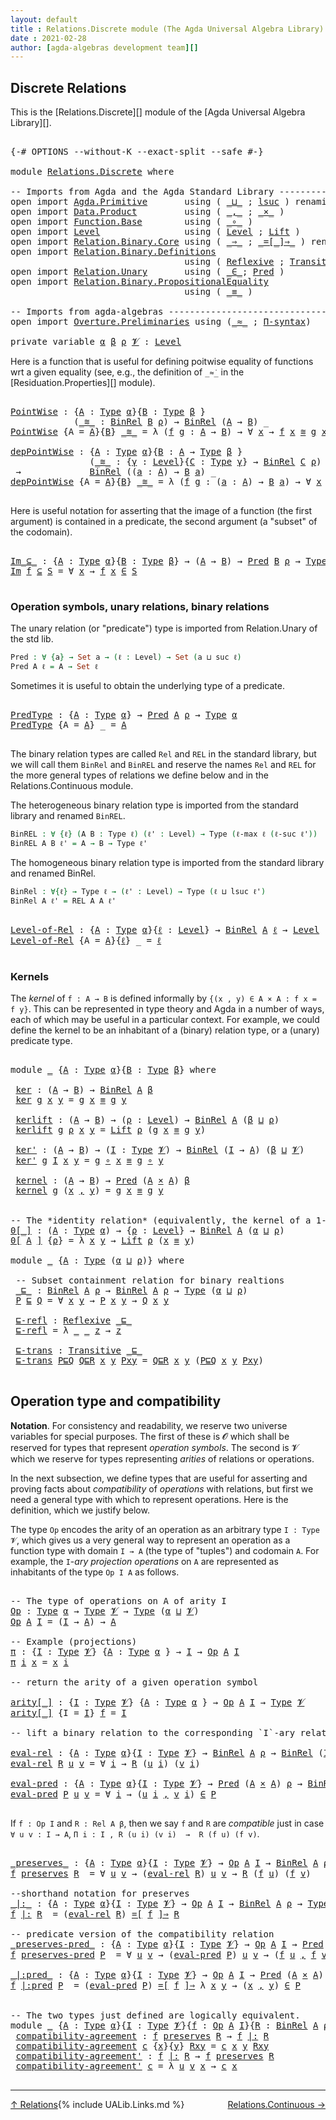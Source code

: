 ```yaml
---
layout: default
title : Relations.Discrete module (The Agda Universal Algebra Library)
date : 2021-02-28
author: [agda-algebras development team][]
---
```


## <a id="discrete-relations">Discrete Relations</a>

This is the [Relations.Discrete][] module of the [Agda Universal Algebra Library][].

<pre class="Agda">

<a id="312" class="Symbol">{-#</a> <a id="316" class="Keyword">OPTIONS</a> <a id="324" class="Pragma">--without-K</a> <a id="336" class="Pragma">--exact-split</a> <a id="350" class="Pragma">--safe</a> <a id="357" class="Symbol">#-}</a>

<a id="362" class="Keyword">module</a> <a id="369" href="Relations.Discrete.html" class="Module">Relations.Discrete</a> <a id="388" class="Keyword">where</a>

<a id="395" class="Comment">-- Imports from Agda and the Agda Standard Library ----------------------------------------------</a>
<a id="493" class="Keyword">open</a> <a id="498" class="Keyword">import</a> <a id="505" href="Agda.Primitive.html" class="Module">Agda.Primitive</a>       <a id="526" class="Keyword">using</a> <a id="532" class="Symbol">(</a> <a id="534" href="Agda.Primitive.html#810" class="Primitive Operator">_⊔_</a> <a id="538" class="Symbol">;</a> <a id="540" href="Agda.Primitive.html#780" class="Primitive">lsuc</a> <a id="545" class="Symbol">)</a> <a id="547" class="Keyword">renaming</a> <a id="556" class="Symbol">(</a> <a id="558" href="Agda.Primitive.html#326" class="Primitive">Set</a> <a id="562" class="Symbol">to</a> <a id="565" class="Primitive">Type</a> <a id="570" class="Symbol">)</a>
<a id="572" class="Keyword">open</a> <a id="577" class="Keyword">import</a> <a id="584" href="Data.Product.html" class="Module">Data.Product</a>         <a id="605" class="Keyword">using</a> <a id="611" class="Symbol">(</a> <a id="613" href="Agda.Builtin.Sigma.html#236" class="InductiveConstructor Operator">_,_</a> <a id="617" class="Symbol">;</a> <a id="619" href="Data.Product.html#1167" class="Function Operator">_×_</a> <a id="623" class="Symbol">)</a>
<a id="625" class="Keyword">open</a> <a id="630" class="Keyword">import</a> <a id="637" href="Function.Base.html" class="Module">Function.Base</a>        <a id="658" class="Keyword">using</a> <a id="664" class="Symbol">(</a> <a id="666" href="Function.Base.html#1031" class="Function Operator">_∘_</a> <a id="670" class="Symbol">)</a>
<a id="672" class="Keyword">open</a> <a id="677" class="Keyword">import</a> <a id="684" href="Level.html" class="Module">Level</a>                <a id="705" class="Keyword">using</a> <a id="711" class="Symbol">(</a> <a id="713" href="Agda.Primitive.html#597" class="Postulate">Level</a> <a id="719" class="Symbol">;</a> <a id="721" href="Level.html#400" class="Record">Lift</a> <a id="726" class="Symbol">)</a>
<a id="728" class="Keyword">open</a> <a id="733" class="Keyword">import</a> <a id="740" href="Relation.Binary.Core.html" class="Module">Relation.Binary.Core</a> <a id="761" class="Keyword">using</a> <a id="767" class="Symbol">(</a> <a id="769" href="Relation.Binary.Core.html#1254" class="Function Operator">_⇒_</a> <a id="773" class="Symbol">;</a> <a id="775" href="Relation.Binary.Core.html#1460" class="Function Operator">_=[_]⇒_</a> <a id="783" class="Symbol">)</a> <a id="785" class="Keyword">renaming</a> <a id="794" class="Symbol">(</a> <a id="796" href="Relation.Binary.Core.html#766" class="Function">REL</a> <a id="800" class="Symbol">to</a> <a id="803" class="Function">BinREL</a> <a id="810" class="Symbol">;</a> <a id="812" href="Relation.Binary.Core.html#882" class="Function">Rel</a> <a id="816" class="Symbol">to</a> <a id="819" class="Function">BinRel</a> <a id="826" class="Symbol">)</a>
<a id="828" class="Keyword">open</a> <a id="833" class="Keyword">import</a> <a id="840" href="Relation.Binary.Definitions.html" class="Module">Relation.Binary.Definitions</a>
                                 <a id="901" class="Keyword">using</a> <a id="907" class="Symbol">(</a> <a id="909" href="Relation.Binary.Definitions.html#1339" class="Function">Reflexive</a> <a id="919" class="Symbol">;</a> <a id="921" href="Relation.Binary.Definitions.html#1978" class="Function">Transitive</a> <a id="932" class="Symbol">)</a>
<a id="934" class="Keyword">open</a> <a id="939" class="Keyword">import</a> <a id="946" href="Relation.Unary.html" class="Module">Relation.Unary</a>       <a id="967" class="Keyword">using</a> <a id="973" class="Symbol">(</a> <a id="975" href="Relation.Unary.html#1523" class="Function Operator">_∈_</a><a id="978" class="Symbol">;</a> <a id="980" href="Relation.Unary.html#1101" class="Function">Pred</a> <a id="985" class="Symbol">)</a>
<a id="987" class="Keyword">open</a> <a id="992" class="Keyword">import</a> <a id="999" href="Relation.Binary.PropositionalEquality.html" class="Module">Relation.Binary.PropositionalEquality</a>
                                 <a id="1070" class="Keyword">using</a> <a id="1076" class="Symbol">(</a> <a id="1078" href="Agda.Builtin.Equality.html#151" class="Datatype Operator">_≡_</a> <a id="1082" class="Symbol">)</a>

<a id="1085" class="Comment">-- Imports from agda-algebras -------------------------------------------------------------------</a>
<a id="1183" class="Keyword">open</a> <a id="1188" class="Keyword">import</a> <a id="1195" href="Overture.Preliminaries.html" class="Module">Overture.Preliminaries</a> <a id="1218" class="Keyword">using</a> <a id="1224" class="Symbol">(</a><a id="1225" href="Overture.Preliminaries.html#9602" class="Function Operator">_≈_</a> <a id="1229" class="Symbol">;</a> <a id="1231" href="Overture.Preliminaries.html#6132" class="Function">Π-syntax</a><a id="1239" class="Symbol">)</a>

<a id="1242" class="Keyword">private</a> <a id="1250" class="Keyword">variable</a> <a id="1259" href="Relations.Discrete.html#1259" class="Generalizable">α</a> <a id="1261" href="Relations.Discrete.html#1261" class="Generalizable">β</a> <a id="1263" href="Relations.Discrete.html#1263" class="Generalizable">ρ</a> <a id="1265" href="Relations.Discrete.html#1265" class="Generalizable">𝓥</a> <a id="1267" class="Symbol">:</a> <a id="1269" href="Agda.Primitive.html#597" class="Postulate">Level</a>
</pre>

Here is a function that is useful for defining poitwise equality of functions wrt a given equality
(see, e.g., the definition of `_≈̇_` in the [Residuation.Properties][] module).

<pre class="Agda">

<a id="PointWise"></a><a id="1481" href="Relations.Discrete.html#1481" class="Function">PointWise</a> <a id="1491" class="Symbol">:</a> <a id="1493" class="Symbol">{</a><a id="1494" href="Relations.Discrete.html#1494" class="Bound">A</a> <a id="1496" class="Symbol">:</a> <a id="1498" href="Relations.Discrete.html#565" class="Primitive">Type</a> <a id="1503" href="Relations.Discrete.html#1259" class="Generalizable">α</a><a id="1504" class="Symbol">}{</a><a id="1506" href="Relations.Discrete.html#1506" class="Bound">B</a> <a id="1508" class="Symbol">:</a> <a id="1510" href="Relations.Discrete.html#565" class="Primitive">Type</a> <a id="1515" href="Relations.Discrete.html#1261" class="Generalizable">β</a> <a id="1517" class="Symbol">}</a>
            <a id="1531" class="Symbol">(</a><a id="1532" href="Relations.Discrete.html#1532" class="Bound Operator">_≋_</a> <a id="1536" class="Symbol">:</a> <a id="1538" href="Relations.Discrete.html#819" class="Function">BinRel</a> <a id="1545" href="Relations.Discrete.html#1506" class="Bound">B</a> <a id="1547" href="Relations.Discrete.html#1263" class="Generalizable">ρ</a><a id="1548" class="Symbol">)</a> <a id="1550" class="Symbol">→</a> <a id="1552" href="Relations.Discrete.html#819" class="Function">BinRel</a> <a id="1559" class="Symbol">(</a><a id="1560" href="Relations.Discrete.html#1494" class="Bound">A</a> <a id="1562" class="Symbol">→</a> <a id="1564" href="Relations.Discrete.html#1506" class="Bound">B</a><a id="1565" class="Symbol">)</a> <a id="1567" class="Symbol">_</a>
<a id="1569" href="Relations.Discrete.html#1481" class="Function">PointWise</a> <a id="1579" class="Symbol">{</a><a id="1580" class="Argument">A</a> <a id="1582" class="Symbol">=</a> <a id="1584" href="Relations.Discrete.html#1584" class="Bound">A</a><a id="1585" class="Symbol">}{</a><a id="1587" href="Relations.Discrete.html#1587" class="Bound">B</a><a id="1588" class="Symbol">}</a> <a id="1590" href="Relations.Discrete.html#1590" class="Bound Operator">_≋_</a> <a id="1594" class="Symbol">=</a> <a id="1596" class="Symbol">λ</a> <a id="1598" class="Symbol">(</a><a id="1599" href="Relations.Discrete.html#1599" class="Bound">f</a> <a id="1601" href="Relations.Discrete.html#1601" class="Bound">g</a> <a id="1603" class="Symbol">:</a> <a id="1605" href="Relations.Discrete.html#1584" class="Bound">A</a> <a id="1607" class="Symbol">→</a> <a id="1609" href="Relations.Discrete.html#1587" class="Bound">B</a><a id="1610" class="Symbol">)</a> <a id="1612" class="Symbol">→</a> <a id="1614" class="Symbol">∀</a> <a id="1616" href="Relations.Discrete.html#1616" class="Bound">x</a> <a id="1618" class="Symbol">→</a> <a id="1620" href="Relations.Discrete.html#1599" class="Bound">f</a> <a id="1622" href="Relations.Discrete.html#1616" class="Bound">x</a> <a id="1624" href="Relations.Discrete.html#1590" class="Bound Operator">≋</a> <a id="1626" href="Relations.Discrete.html#1601" class="Bound">g</a> <a id="1628" href="Relations.Discrete.html#1616" class="Bound">x</a>

<a id="depPointWise"></a><a id="1631" href="Relations.Discrete.html#1631" class="Function">depPointWise</a> <a id="1644" class="Symbol">:</a> <a id="1646" class="Symbol">{</a><a id="1647" href="Relations.Discrete.html#1647" class="Bound">A</a> <a id="1649" class="Symbol">:</a> <a id="1651" href="Relations.Discrete.html#565" class="Primitive">Type</a> <a id="1656" href="Relations.Discrete.html#1259" class="Generalizable">α</a><a id="1657" class="Symbol">}{</a><a id="1659" href="Relations.Discrete.html#1659" class="Bound">B</a> <a id="1661" class="Symbol">:</a> <a id="1663" href="Relations.Discrete.html#1647" class="Bound">A</a> <a id="1665" class="Symbol">→</a> <a id="1667" href="Relations.Discrete.html#565" class="Primitive">Type</a> <a id="1672" href="Relations.Discrete.html#1261" class="Generalizable">β</a> <a id="1674" class="Symbol">}</a>
               <a id="1691" class="Symbol">(</a><a id="1692" href="Relations.Discrete.html#1692" class="Bound Operator">_≋_</a> <a id="1696" class="Symbol">:</a> <a id="1698" class="Symbol">{</a><a id="1699" href="Relations.Discrete.html#1699" class="Bound">γ</a> <a id="1701" class="Symbol">:</a> <a id="1703" href="Agda.Primitive.html#597" class="Postulate">Level</a><a id="1708" class="Symbol">}{</a><a id="1710" href="Relations.Discrete.html#1710" class="Bound">C</a> <a id="1712" class="Symbol">:</a> <a id="1714" href="Relations.Discrete.html#565" class="Primitive">Type</a> <a id="1719" href="Relations.Discrete.html#1699" class="Bound">γ</a><a id="1720" class="Symbol">}</a> <a id="1722" class="Symbol">→</a> <a id="1724" href="Relations.Discrete.html#819" class="Function">BinRel</a> <a id="1731" href="Relations.Discrete.html#1710" class="Bound">C</a> <a id="1733" href="Relations.Discrete.html#1263" class="Generalizable">ρ</a><a id="1734" class="Symbol">)</a>
 <a id="1737" class="Symbol">→</a>             <a id="1751" href="Relations.Discrete.html#819" class="Function">BinRel</a> <a id="1758" class="Symbol">((</a><a id="1760" href="Relations.Discrete.html#1760" class="Bound">a</a> <a id="1762" class="Symbol">:</a> <a id="1764" href="Relations.Discrete.html#1647" class="Bound">A</a><a id="1765" class="Symbol">)</a> <a id="1767" class="Symbol">→</a> <a id="1769" href="Relations.Discrete.html#1659" class="Bound">B</a> <a id="1771" href="Relations.Discrete.html#1760" class="Bound">a</a><a id="1772" class="Symbol">)</a> <a id="1774" class="Symbol">_</a>
<a id="1776" href="Relations.Discrete.html#1631" class="Function">depPointWise</a> <a id="1789" class="Symbol">{</a><a id="1790" class="Argument">A</a> <a id="1792" class="Symbol">=</a> <a id="1794" href="Relations.Discrete.html#1794" class="Bound">A</a><a id="1795" class="Symbol">}{</a><a id="1797" href="Relations.Discrete.html#1797" class="Bound">B</a><a id="1798" class="Symbol">}</a> <a id="1800" href="Relations.Discrete.html#1800" class="Bound Operator">_≋_</a> <a id="1804" class="Symbol">=</a> <a id="1806" class="Symbol">λ</a> <a id="1808" class="Symbol">(</a><a id="1809" href="Relations.Discrete.html#1809" class="Bound">f</a> <a id="1811" href="Relations.Discrete.html#1811" class="Bound">g</a> <a id="1813" class="Symbol">:</a> <a id="1815" class="Symbol">(</a><a id="1816" href="Relations.Discrete.html#1816" class="Bound">a</a> <a id="1818" class="Symbol">:</a> <a id="1820" href="Relations.Discrete.html#1794" class="Bound">A</a><a id="1821" class="Symbol">)</a> <a id="1823" class="Symbol">→</a> <a id="1825" href="Relations.Discrete.html#1797" class="Bound">B</a> <a id="1827" href="Relations.Discrete.html#1816" class="Bound">a</a><a id="1828" class="Symbol">)</a> <a id="1830" class="Symbol">→</a> <a id="1832" class="Symbol">∀</a> <a id="1834" href="Relations.Discrete.html#1834" class="Bound">x</a> <a id="1836" class="Symbol">→</a> <a id="1838" href="Relations.Discrete.html#1809" class="Bound">f</a> <a id="1840" href="Relations.Discrete.html#1834" class="Bound">x</a> <a id="1842" href="Relations.Discrete.html#1800" class="Bound Operator">≋</a> <a id="1844" href="Relations.Discrete.html#1811" class="Bound">g</a> <a id="1846" href="Relations.Discrete.html#1834" class="Bound">x</a>

</pre>

Here is useful notation for asserting that the image of a function (the first argument)
is contained in a predicate, the second argument (a "subset" of the codomain).

<pre class="Agda">

<a id="Im_⊆_"></a><a id="2043" href="Relations.Discrete.html#2043" class="Function Operator">Im_⊆_</a> <a id="2049" class="Symbol">:</a> <a id="2051" class="Symbol">{</a><a id="2052" href="Relations.Discrete.html#2052" class="Bound">A</a> <a id="2054" class="Symbol">:</a> <a id="2056" href="Relations.Discrete.html#565" class="Primitive">Type</a> <a id="2061" href="Relations.Discrete.html#1259" class="Generalizable">α</a><a id="2062" class="Symbol">}{</a><a id="2064" href="Relations.Discrete.html#2064" class="Bound">B</a> <a id="2066" class="Symbol">:</a> <a id="2068" href="Relations.Discrete.html#565" class="Primitive">Type</a> <a id="2073" href="Relations.Discrete.html#1261" class="Generalizable">β</a><a id="2074" class="Symbol">}</a> <a id="2076" class="Symbol">→</a> <a id="2078" class="Symbol">(</a><a id="2079" href="Relations.Discrete.html#2052" class="Bound">A</a> <a id="2081" class="Symbol">→</a> <a id="2083" href="Relations.Discrete.html#2064" class="Bound">B</a><a id="2084" class="Symbol">)</a> <a id="2086" class="Symbol">→</a> <a id="2088" href="Relation.Unary.html#1101" class="Function">Pred</a> <a id="2093" href="Relations.Discrete.html#2064" class="Bound">B</a> <a id="2095" href="Relations.Discrete.html#1263" class="Generalizable">ρ</a> <a id="2097" class="Symbol">→</a> <a id="2099" href="Relations.Discrete.html#565" class="Primitive">Type</a> <a id="2104" class="Symbol">(</a><a id="2105" href="Relations.Discrete.html#1259" class="Generalizable">α</a> <a id="2107" href="Agda.Primitive.html#810" class="Primitive Operator">⊔</a> <a id="2109" href="Relations.Discrete.html#1263" class="Generalizable">ρ</a><a id="2110" class="Symbol">)</a>
<a id="2112" href="Relations.Discrete.html#2043" class="Function Operator">Im</a> <a id="2115" href="Relations.Discrete.html#2115" class="Bound">f</a> <a id="2117" href="Relations.Discrete.html#2043" class="Function Operator">⊆</a> <a id="2119" href="Relations.Discrete.html#2119" class="Bound">S</a> <a id="2121" class="Symbol">=</a> <a id="2123" class="Symbol">∀</a> <a id="2125" href="Relations.Discrete.html#2125" class="Bound">x</a> <a id="2127" class="Symbol">→</a> <a id="2129" href="Relations.Discrete.html#2115" class="Bound">f</a> <a id="2131" href="Relations.Discrete.html#2125" class="Bound">x</a> <a id="2133" href="Relation.Unary.html#1523" class="Function Operator">∈</a> <a id="2135" href="Relations.Discrete.html#2119" class="Bound">S</a>

</pre>


### <a id="operation-symbols-unary-relations-binary-relations">Operation symbols, unary relations, binary relations</a>

The unary relation (or "predicate") type is imported from Relation.Unary of the std lib.

```agda
Pred : ∀ {a} → Set a → (ℓ : Level) → Set (a ⊔ suc ℓ)
Pred A ℓ = A → Set ℓ
```
Sometimes it is useful to obtain the underlying type of a predicate.

<pre class="Agda">

<a id="PredType"></a><a id="2532" href="Relations.Discrete.html#2532" class="Function">PredType</a> <a id="2541" class="Symbol">:</a> <a id="2543" class="Symbol">{</a><a id="2544" href="Relations.Discrete.html#2544" class="Bound">A</a> <a id="2546" class="Symbol">:</a> <a id="2548" href="Relations.Discrete.html#565" class="Primitive">Type</a> <a id="2553" href="Relations.Discrete.html#1259" class="Generalizable">α</a><a id="2554" class="Symbol">}</a> <a id="2556" class="Symbol">→</a> <a id="2558" href="Relation.Unary.html#1101" class="Function">Pred</a> <a id="2563" href="Relations.Discrete.html#2544" class="Bound">A</a> <a id="2565" href="Relations.Discrete.html#1263" class="Generalizable">ρ</a> <a id="2567" class="Symbol">→</a> <a id="2569" href="Relations.Discrete.html#565" class="Primitive">Type</a> <a id="2574" href="Relations.Discrete.html#1259" class="Generalizable">α</a>
<a id="2576" href="Relations.Discrete.html#2532" class="Function">PredType</a> <a id="2585" class="Symbol">{</a><a id="2586" class="Argument">A</a> <a id="2588" class="Symbol">=</a> <a id="2590" href="Relations.Discrete.html#2590" class="Bound">A</a><a id="2591" class="Symbol">}</a> <a id="2593" class="Symbol">_</a> <a id="2595" class="Symbol">=</a> <a id="2597" href="Relations.Discrete.html#2590" class="Bound">A</a>

</pre>

The binary relation types are called `Rel` and `REL` in the standard library, but we
will call them `BinRel` and `BinREL` and reserve the names `Rel` and `REL` for the more
general types of relations we define below and in the Relations.Continuous module.

The heterogeneous binary relation type is imported from the standard library and renamed `BinREL`.

```agda
BinREL : ∀ {ℓ} (A B : Type ℓ) (ℓ' : Level) → Type (ℓ-max ℓ (ℓ-suc ℓ'))
BinREL A B ℓ' = A → B → Type ℓ'
```

The homogeneous binary relation type is imported from the standard
library and renamed BinRel.

```agda
BinRel : ∀{ℓ} → Type ℓ → (ℓ' : Level) → Type (ℓ ⊔ lsuc ℓ')
BinRel A ℓ' = REL A A ℓ'
```

<pre class="Agda">

<a id="Level-of-Rel"></a><a id="3292" href="Relations.Discrete.html#3292" class="Function">Level-of-Rel</a> <a id="3305" class="Symbol">:</a> <a id="3307" class="Symbol">{</a><a id="3308" href="Relations.Discrete.html#3308" class="Bound">A</a> <a id="3310" class="Symbol">:</a> <a id="3312" href="Relations.Discrete.html#565" class="Primitive">Type</a> <a id="3317" href="Relations.Discrete.html#1259" class="Generalizable">α</a><a id="3318" class="Symbol">}{</a><a id="3320" href="Relations.Discrete.html#3320" class="Bound">ℓ</a> <a id="3322" class="Symbol">:</a> <a id="3324" href="Agda.Primitive.html#597" class="Postulate">Level</a><a id="3329" class="Symbol">}</a> <a id="3331" class="Symbol">→</a> <a id="3333" href="Relations.Discrete.html#819" class="Function">BinRel</a> <a id="3340" href="Relations.Discrete.html#3308" class="Bound">A</a> <a id="3342" href="Relations.Discrete.html#3320" class="Bound">ℓ</a> <a id="3344" class="Symbol">→</a> <a id="3346" href="Agda.Primitive.html#597" class="Postulate">Level</a>
<a id="3352" href="Relations.Discrete.html#3292" class="Function">Level-of-Rel</a> <a id="3365" class="Symbol">{</a><a id="3366" class="Argument">A</a> <a id="3368" class="Symbol">=</a> <a id="3370" href="Relations.Discrete.html#3370" class="Bound">A</a><a id="3371" class="Symbol">}{</a><a id="3373" href="Relations.Discrete.html#3373" class="Bound">ℓ</a><a id="3374" class="Symbol">}</a> <a id="3376" class="Symbol">_</a> <a id="3378" class="Symbol">=</a> <a id="3380" href="Relations.Discrete.html#3373" class="Bound">ℓ</a>

</pre>


### <a id="kernels">Kernels</a>

The *kernel* of `f : A → B` is defined informally by `{(x , y) ∈ A × A : f x = f y}`.
This can be represented in type theory and Agda in a number of ways, each of which
may be useful in a particular context. For example, we could define the kernel
to be an inhabitant of a (binary) relation type, or a (unary) predicate type.

<pre class="Agda">

<a id="3770" class="Keyword">module</a> <a id="3777" href="Relations.Discrete.html#3777" class="Module">_</a> <a id="3779" class="Symbol">{</a><a id="3780" href="Relations.Discrete.html#3780" class="Bound">A</a> <a id="3782" class="Symbol">:</a> <a id="3784" href="Relations.Discrete.html#565" class="Primitive">Type</a> <a id="3789" href="Relations.Discrete.html#1259" class="Generalizable">α</a><a id="3790" class="Symbol">}{</a><a id="3792" href="Relations.Discrete.html#3792" class="Bound">B</a> <a id="3794" class="Symbol">:</a> <a id="3796" href="Relations.Discrete.html#565" class="Primitive">Type</a> <a id="3801" href="Relations.Discrete.html#1261" class="Generalizable">β</a><a id="3802" class="Symbol">}</a> <a id="3804" class="Keyword">where</a>

 <a id="3812" href="Relations.Discrete.html#3812" class="Function">ker</a> <a id="3816" class="Symbol">:</a> <a id="3818" class="Symbol">(</a><a id="3819" href="Relations.Discrete.html#3780" class="Bound">A</a> <a id="3821" class="Symbol">→</a> <a id="3823" href="Relations.Discrete.html#3792" class="Bound">B</a><a id="3824" class="Symbol">)</a> <a id="3826" class="Symbol">→</a> <a id="3828" href="Relations.Discrete.html#819" class="Function">BinRel</a> <a id="3835" href="Relations.Discrete.html#3780" class="Bound">A</a> <a id="3837" href="Relations.Discrete.html#3801" class="Bound">β</a>
 <a id="3840" href="Relations.Discrete.html#3812" class="Function">ker</a> <a id="3844" href="Relations.Discrete.html#3844" class="Bound">g</a> <a id="3846" href="Relations.Discrete.html#3846" class="Bound">x</a> <a id="3848" href="Relations.Discrete.html#3848" class="Bound">y</a> <a id="3850" class="Symbol">=</a> <a id="3852" href="Relations.Discrete.html#3844" class="Bound">g</a> <a id="3854" href="Relations.Discrete.html#3846" class="Bound">x</a> <a id="3856" href="Agda.Builtin.Equality.html#151" class="Datatype Operator">≡</a> <a id="3858" href="Relations.Discrete.html#3844" class="Bound">g</a> <a id="3860" href="Relations.Discrete.html#3848" class="Bound">y</a>

 <a id="3864" href="Relations.Discrete.html#3864" class="Function">kerlift</a> <a id="3872" class="Symbol">:</a> <a id="3874" class="Symbol">(</a><a id="3875" href="Relations.Discrete.html#3780" class="Bound">A</a> <a id="3877" class="Symbol">→</a> <a id="3879" href="Relations.Discrete.html#3792" class="Bound">B</a><a id="3880" class="Symbol">)</a> <a id="3882" class="Symbol">→</a> <a id="3884" class="Symbol">(</a><a id="3885" href="Relations.Discrete.html#3885" class="Bound">ρ</a> <a id="3887" class="Symbol">:</a> <a id="3889" href="Agda.Primitive.html#597" class="Postulate">Level</a><a id="3894" class="Symbol">)</a> <a id="3896" class="Symbol">→</a> <a id="3898" href="Relations.Discrete.html#819" class="Function">BinRel</a> <a id="3905" href="Relations.Discrete.html#3780" class="Bound">A</a> <a id="3907" class="Symbol">(</a><a id="3908" href="Relations.Discrete.html#3801" class="Bound">β</a> <a id="3910" href="Agda.Primitive.html#810" class="Primitive Operator">⊔</a> <a id="3912" href="Relations.Discrete.html#3885" class="Bound">ρ</a><a id="3913" class="Symbol">)</a>
 <a id="3916" href="Relations.Discrete.html#3864" class="Function">kerlift</a> <a id="3924" href="Relations.Discrete.html#3924" class="Bound">g</a> <a id="3926" href="Relations.Discrete.html#3926" class="Bound">ρ</a> <a id="3928" href="Relations.Discrete.html#3928" class="Bound">x</a> <a id="3930" href="Relations.Discrete.html#3930" class="Bound">y</a> <a id="3932" class="Symbol">=</a> <a id="3934" href="Level.html#400" class="Record">Lift</a> <a id="3939" href="Relations.Discrete.html#3926" class="Bound">ρ</a> <a id="3941" class="Symbol">(</a><a id="3942" href="Relations.Discrete.html#3924" class="Bound">g</a> <a id="3944" href="Relations.Discrete.html#3928" class="Bound">x</a> <a id="3946" href="Agda.Builtin.Equality.html#151" class="Datatype Operator">≡</a> <a id="3948" href="Relations.Discrete.html#3924" class="Bound">g</a> <a id="3950" href="Relations.Discrete.html#3930" class="Bound">y</a><a id="3951" class="Symbol">)</a>

 <a id="3955" href="Relations.Discrete.html#3955" class="Function">ker&#39;</a> <a id="3960" class="Symbol">:</a> <a id="3962" class="Symbol">(</a><a id="3963" href="Relations.Discrete.html#3780" class="Bound">A</a> <a id="3965" class="Symbol">→</a> <a id="3967" href="Relations.Discrete.html#3792" class="Bound">B</a><a id="3968" class="Symbol">)</a> <a id="3970" class="Symbol">→</a> <a id="3972" class="Symbol">(</a><a id="3973" href="Relations.Discrete.html#3973" class="Bound">I</a> <a id="3975" class="Symbol">:</a> <a id="3977" href="Relations.Discrete.html#565" class="Primitive">Type</a> <a id="3982" href="Relations.Discrete.html#1265" class="Generalizable">𝓥</a><a id="3983" class="Symbol">)</a> <a id="3985" class="Symbol">→</a> <a id="3987" href="Relations.Discrete.html#819" class="Function">BinRel</a> <a id="3994" class="Symbol">(</a><a id="3995" href="Relations.Discrete.html#3973" class="Bound">I</a> <a id="3997" class="Symbol">→</a> <a id="3999" href="Relations.Discrete.html#3780" class="Bound">A</a><a id="4000" class="Symbol">)</a> <a id="4002" class="Symbol">(</a><a id="4003" href="Relations.Discrete.html#3801" class="Bound">β</a> <a id="4005" href="Agda.Primitive.html#810" class="Primitive Operator">⊔</a> <a id="4007" href="Relations.Discrete.html#1265" class="Generalizable">𝓥</a><a id="4008" class="Symbol">)</a>
 <a id="4011" href="Relations.Discrete.html#3955" class="Function">ker&#39;</a> <a id="4016" href="Relations.Discrete.html#4016" class="Bound">g</a> <a id="4018" href="Relations.Discrete.html#4018" class="Bound">I</a> <a id="4020" href="Relations.Discrete.html#4020" class="Bound">x</a> <a id="4022" href="Relations.Discrete.html#4022" class="Bound">y</a> <a id="4024" class="Symbol">=</a> <a id="4026" href="Relations.Discrete.html#4016" class="Bound">g</a> <a id="4028" href="Function.Base.html#1031" class="Function Operator">∘</a> <a id="4030" href="Relations.Discrete.html#4020" class="Bound">x</a> <a id="4032" href="Agda.Builtin.Equality.html#151" class="Datatype Operator">≡</a> <a id="4034" href="Relations.Discrete.html#4016" class="Bound">g</a> <a id="4036" href="Function.Base.html#1031" class="Function Operator">∘</a> <a id="4038" href="Relations.Discrete.html#4022" class="Bound">y</a>

 <a id="4042" href="Relations.Discrete.html#4042" class="Function">kernel</a> <a id="4049" class="Symbol">:</a> <a id="4051" class="Symbol">(</a><a id="4052" href="Relations.Discrete.html#3780" class="Bound">A</a> <a id="4054" class="Symbol">→</a> <a id="4056" href="Relations.Discrete.html#3792" class="Bound">B</a><a id="4057" class="Symbol">)</a> <a id="4059" class="Symbol">→</a> <a id="4061" href="Relation.Unary.html#1101" class="Function">Pred</a> <a id="4066" class="Symbol">(</a><a id="4067" href="Relations.Discrete.html#3780" class="Bound">A</a> <a id="4069" href="Data.Product.html#1167" class="Function Operator">×</a> <a id="4071" href="Relations.Discrete.html#3780" class="Bound">A</a><a id="4072" class="Symbol">)</a> <a id="4074" href="Relations.Discrete.html#3801" class="Bound">β</a>
 <a id="4077" href="Relations.Discrete.html#4042" class="Function">kernel</a> <a id="4084" href="Relations.Discrete.html#4084" class="Bound">g</a> <a id="4086" class="Symbol">(</a><a id="4087" href="Relations.Discrete.html#4087" class="Bound">x</a> <a id="4089" href="Agda.Builtin.Sigma.html#236" class="InductiveConstructor Operator">,</a> <a id="4091" href="Relations.Discrete.html#4091" class="Bound">y</a><a id="4092" class="Symbol">)</a> <a id="4094" class="Symbol">=</a> <a id="4096" href="Relations.Discrete.html#4084" class="Bound">g</a> <a id="4098" href="Relations.Discrete.html#4087" class="Bound">x</a> <a id="4100" href="Agda.Builtin.Equality.html#151" class="Datatype Operator">≡</a> <a id="4102" href="Relations.Discrete.html#4084" class="Bound">g</a> <a id="4104" href="Relations.Discrete.html#4091" class="Bound">y</a>


<a id="4108" class="Comment">-- The *identity relation* (equivalently, the kernel of a 1-to-1 function)</a>
<a id="0[_]"></a><a id="4183" href="Relations.Discrete.html#4183" class="Function Operator">0[_]</a> <a id="4188" class="Symbol">:</a> <a id="4190" class="Symbol">(</a><a id="4191" href="Relations.Discrete.html#4191" class="Bound">A</a> <a id="4193" class="Symbol">:</a> <a id="4195" href="Relations.Discrete.html#565" class="Primitive">Type</a> <a id="4200" href="Relations.Discrete.html#1259" class="Generalizable">α</a><a id="4201" class="Symbol">)</a> <a id="4203" class="Symbol">→</a> <a id="4205" class="Symbol">{</a><a id="4206" href="Relations.Discrete.html#4206" class="Bound">ρ</a> <a id="4208" class="Symbol">:</a> <a id="4210" href="Agda.Primitive.html#597" class="Postulate">Level</a><a id="4215" class="Symbol">}</a> <a id="4217" class="Symbol">→</a> <a id="4219" href="Relations.Discrete.html#819" class="Function">BinRel</a> <a id="4226" href="Relations.Discrete.html#4191" class="Bound">A</a> <a id="4228" class="Symbol">(</a><a id="4229" href="Relations.Discrete.html#1259" class="Generalizable">α</a> <a id="4231" href="Agda.Primitive.html#810" class="Primitive Operator">⊔</a> <a id="4233" href="Relations.Discrete.html#4206" class="Bound">ρ</a><a id="4234" class="Symbol">)</a>
<a id="4236" href="Relations.Discrete.html#4183" class="Function Operator">0[</a> <a id="4239" href="Relations.Discrete.html#4239" class="Bound">A</a> <a id="4241" href="Relations.Discrete.html#4183" class="Function Operator">]</a> <a id="4243" class="Symbol">{</a><a id="4244" href="Relations.Discrete.html#4244" class="Bound">ρ</a><a id="4245" class="Symbol">}</a> <a id="4247" class="Symbol">=</a> <a id="4249" class="Symbol">λ</a> <a id="4251" href="Relations.Discrete.html#4251" class="Bound">x</a> <a id="4253" href="Relations.Discrete.html#4253" class="Bound">y</a> <a id="4255" class="Symbol">→</a> <a id="4257" href="Level.html#400" class="Record">Lift</a> <a id="4262" href="Relations.Discrete.html#4244" class="Bound">ρ</a> <a id="4264" class="Symbol">(</a><a id="4265" href="Relations.Discrete.html#4251" class="Bound">x</a> <a id="4267" href="Agda.Builtin.Equality.html#151" class="Datatype Operator">≡</a> <a id="4269" href="Relations.Discrete.html#4253" class="Bound">y</a><a id="4270" class="Symbol">)</a>

<a id="4273" class="Keyword">module</a> <a id="4280" href="Relations.Discrete.html#4280" class="Module">_</a> <a id="4282" class="Symbol">{</a><a id="4283" href="Relations.Discrete.html#4283" class="Bound">A</a> <a id="4285" class="Symbol">:</a> <a id="4287" href="Relations.Discrete.html#565" class="Primitive">Type</a> <a id="4292" class="Symbol">(</a><a id="4293" href="Relations.Discrete.html#1259" class="Generalizable">α</a> <a id="4295" href="Agda.Primitive.html#810" class="Primitive Operator">⊔</a> <a id="4297" href="Relations.Discrete.html#1263" class="Generalizable">ρ</a><a id="4298" class="Symbol">)}</a> <a id="4301" class="Keyword">where</a>

 <a id="4309" class="Comment">-- Subset containment relation for binary realtions</a>
 <a id="4362" href="Relations.Discrete.html#4362" class="Function Operator">_⊑_</a> <a id="4366" class="Symbol">:</a> <a id="4368" href="Relations.Discrete.html#819" class="Function">BinRel</a> <a id="4375" href="Relations.Discrete.html#4283" class="Bound">A</a> <a id="4377" href="Relations.Discrete.html#4297" class="Bound">ρ</a> <a id="4379" class="Symbol">→</a> <a id="4381" href="Relations.Discrete.html#819" class="Function">BinRel</a> <a id="4388" href="Relations.Discrete.html#4283" class="Bound">A</a> <a id="4390" href="Relations.Discrete.html#4297" class="Bound">ρ</a> <a id="4392" class="Symbol">→</a> <a id="4394" href="Relations.Discrete.html#565" class="Primitive">Type</a> <a id="4399" class="Symbol">(</a><a id="4400" href="Relations.Discrete.html#4293" class="Bound">α</a> <a id="4402" href="Agda.Primitive.html#810" class="Primitive Operator">⊔</a> <a id="4404" href="Relations.Discrete.html#4297" class="Bound">ρ</a><a id="4405" class="Symbol">)</a>
 <a id="4408" href="Relations.Discrete.html#4408" class="Bound">P</a> <a id="4410" href="Relations.Discrete.html#4362" class="Function Operator">⊑</a> <a id="4412" href="Relations.Discrete.html#4412" class="Bound">Q</a> <a id="4414" class="Symbol">=</a> <a id="4416" class="Symbol">∀</a> <a id="4418" href="Relations.Discrete.html#4418" class="Bound">x</a> <a id="4420" href="Relations.Discrete.html#4420" class="Bound">y</a> <a id="4422" class="Symbol">→</a> <a id="4424" href="Relations.Discrete.html#4408" class="Bound">P</a> <a id="4426" href="Relations.Discrete.html#4418" class="Bound">x</a> <a id="4428" href="Relations.Discrete.html#4420" class="Bound">y</a> <a id="4430" class="Symbol">→</a> <a id="4432" href="Relations.Discrete.html#4412" class="Bound">Q</a> <a id="4434" href="Relations.Discrete.html#4418" class="Bound">x</a> <a id="4436" href="Relations.Discrete.html#4420" class="Bound">y</a>

 <a id="4440" href="Relations.Discrete.html#4440" class="Function">⊑-refl</a> <a id="4447" class="Symbol">:</a> <a id="4449" href="Relation.Binary.Definitions.html#1339" class="Function">Reflexive</a> <a id="4459" href="Relations.Discrete.html#4362" class="Function Operator">_⊑_</a>
 <a id="4464" href="Relations.Discrete.html#4440" class="Function">⊑-refl</a> <a id="4471" class="Symbol">=</a> <a id="4473" class="Symbol">λ</a> <a id="4475" href="Relations.Discrete.html#4475" class="Bound">_</a> <a id="4477" href="Relations.Discrete.html#4477" class="Bound">_</a> <a id="4479" href="Relations.Discrete.html#4479" class="Bound">z</a> <a id="4481" class="Symbol">→</a> <a id="4483" href="Relations.Discrete.html#4479" class="Bound">z</a>

 <a id="4487" href="Relations.Discrete.html#4487" class="Function">⊑-trans</a> <a id="4495" class="Symbol">:</a> <a id="4497" href="Relation.Binary.Definitions.html#1978" class="Function">Transitive</a> <a id="4508" href="Relations.Discrete.html#4362" class="Function Operator">_⊑_</a>
 <a id="4513" href="Relations.Discrete.html#4487" class="Function">⊑-trans</a> <a id="4521" href="Relations.Discrete.html#4521" class="Bound">P⊑Q</a> <a id="4525" href="Relations.Discrete.html#4525" class="Bound">Q⊑R</a> <a id="4529" href="Relations.Discrete.html#4529" class="Bound">x</a> <a id="4531" href="Relations.Discrete.html#4531" class="Bound">y</a> <a id="4533" href="Relations.Discrete.html#4533" class="Bound">Pxy</a> <a id="4537" class="Symbol">=</a> <a id="4539" href="Relations.Discrete.html#4525" class="Bound">Q⊑R</a> <a id="4543" href="Relations.Discrete.html#4529" class="Bound">x</a> <a id="4545" href="Relations.Discrete.html#4531" class="Bound">y</a> <a id="4547" class="Symbol">(</a><a id="4548" href="Relations.Discrete.html#4521" class="Bound">P⊑Q</a> <a id="4552" href="Relations.Discrete.html#4529" class="Bound">x</a> <a id="4554" href="Relations.Discrete.html#4531" class="Bound">y</a> <a id="4556" href="Relations.Discrete.html#4533" class="Bound">Pxy</a><a id="4559" class="Symbol">)</a>

</pre>


## <a id="operation-type-and-compatibility">Operation type and compatibility</a>

**Notation**. For consistency and readability, we reserve two universe variables for
special purposes.  The first of these is 𝓞 which shall be reserved for types that
represent *operation symbols*. The second is 𝓥 which we
reserve for types representing *arities* of relations or operations.

In the next subsection, we define types that are useful for asserting and proving
facts about *compatibility* of *operations* with relations, but first we need a
general type with which to represent operations.  Here is the definition, which we
justify below.

The type `Op` encodes the arity of an operation as an arbitrary type `I : Type 𝓥`,
which gives us a very general way to represent an operation as a function type with
domain `I → A` (the type of "tuples") and codomain `A`. For example, the `I`-*ary
projection operations* on `A` are represented as inhabitants of the type `Op I A` as
follows.

<pre class="Agda">

<a id="5569" class="Comment">-- The type of operations on A of arity I</a>
<a id="Op"></a><a id="5611" href="Relations.Discrete.html#5611" class="Function">Op</a> <a id="5614" class="Symbol">:</a> <a id="5616" href="Relations.Discrete.html#565" class="Primitive">Type</a> <a id="5621" href="Relations.Discrete.html#1259" class="Generalizable">α</a> <a id="5623" class="Symbol">→</a> <a id="5625" href="Relations.Discrete.html#565" class="Primitive">Type</a> <a id="5630" href="Relations.Discrete.html#1265" class="Generalizable">𝓥</a> <a id="5632" class="Symbol">→</a> <a id="5634" href="Relations.Discrete.html#565" class="Primitive">Type</a> <a id="5639" class="Symbol">(</a><a id="5640" href="Relations.Discrete.html#1259" class="Generalizable">α</a> <a id="5642" href="Agda.Primitive.html#810" class="Primitive Operator">⊔</a> <a id="5644" href="Relations.Discrete.html#1265" class="Generalizable">𝓥</a><a id="5645" class="Symbol">)</a>
<a id="5647" href="Relations.Discrete.html#5611" class="Function">Op</a> <a id="5650" href="Relations.Discrete.html#5650" class="Bound">A</a> <a id="5652" href="Relations.Discrete.html#5652" class="Bound">I</a> <a id="5654" class="Symbol">=</a> <a id="5656" class="Symbol">(</a><a id="5657" href="Relations.Discrete.html#5652" class="Bound">I</a> <a id="5659" class="Symbol">→</a> <a id="5661" href="Relations.Discrete.html#5650" class="Bound">A</a><a id="5662" class="Symbol">)</a> <a id="5664" class="Symbol">→</a> <a id="5666" href="Relations.Discrete.html#5650" class="Bound">A</a>

<a id="5669" class="Comment">-- Example (projections)</a>
<a id="π"></a><a id="5694" href="Relations.Discrete.html#5694" class="Function">π</a> <a id="5696" class="Symbol">:</a> <a id="5698" class="Symbol">{</a><a id="5699" href="Relations.Discrete.html#5699" class="Bound">I</a> <a id="5701" class="Symbol">:</a> <a id="5703" href="Relations.Discrete.html#565" class="Primitive">Type</a> <a id="5708" href="Relations.Discrete.html#1265" class="Generalizable">𝓥</a><a id="5709" class="Symbol">}</a> <a id="5711" class="Symbol">{</a><a id="5712" href="Relations.Discrete.html#5712" class="Bound">A</a> <a id="5714" class="Symbol">:</a> <a id="5716" href="Relations.Discrete.html#565" class="Primitive">Type</a> <a id="5721" href="Relations.Discrete.html#1259" class="Generalizable">α</a> <a id="5723" class="Symbol">}</a> <a id="5725" class="Symbol">→</a> <a id="5727" href="Relations.Discrete.html#5699" class="Bound">I</a> <a id="5729" class="Symbol">→</a> <a id="5731" href="Relations.Discrete.html#5611" class="Function">Op</a> <a id="5734" href="Relations.Discrete.html#5712" class="Bound">A</a> <a id="5736" href="Relations.Discrete.html#5699" class="Bound">I</a>
<a id="5738" href="Relations.Discrete.html#5694" class="Function">π</a> <a id="5740" href="Relations.Discrete.html#5740" class="Bound">i</a> <a id="5742" href="Relations.Discrete.html#5742" class="Bound">x</a> <a id="5744" class="Symbol">=</a> <a id="5746" href="Relations.Discrete.html#5742" class="Bound">x</a> <a id="5748" href="Relations.Discrete.html#5740" class="Bound">i</a>

<a id="5751" class="Comment">-- return the arity of a given operation symbol</a>

<a id="arity[_]"></a><a id="5800" href="Relations.Discrete.html#5800" class="Function Operator">arity[_]</a> <a id="5809" class="Symbol">:</a> <a id="5811" class="Symbol">{</a><a id="5812" href="Relations.Discrete.html#5812" class="Bound">I</a> <a id="5814" class="Symbol">:</a> <a id="5816" href="Relations.Discrete.html#565" class="Primitive">Type</a> <a id="5821" href="Relations.Discrete.html#1265" class="Generalizable">𝓥</a><a id="5822" class="Symbol">}</a> <a id="5824" class="Symbol">{</a><a id="5825" href="Relations.Discrete.html#5825" class="Bound">A</a> <a id="5827" class="Symbol">:</a> <a id="5829" href="Relations.Discrete.html#565" class="Primitive">Type</a> <a id="5834" href="Relations.Discrete.html#1259" class="Generalizable">α</a> <a id="5836" class="Symbol">}</a> <a id="5838" class="Symbol">→</a> <a id="5840" href="Relations.Discrete.html#5611" class="Function">Op</a> <a id="5843" href="Relations.Discrete.html#5825" class="Bound">A</a> <a id="5845" href="Relations.Discrete.html#5812" class="Bound">I</a> <a id="5847" class="Symbol">→</a> <a id="5849" href="Relations.Discrete.html#565" class="Primitive">Type</a> <a id="5854" href="Relations.Discrete.html#1265" class="Generalizable">𝓥</a>
<a id="5856" href="Relations.Discrete.html#5800" class="Function Operator">arity[_]</a> <a id="5865" class="Symbol">{</a><a id="5866" class="Argument">I</a> <a id="5868" class="Symbol">=</a> <a id="5870" href="Relations.Discrete.html#5870" class="Bound">I</a><a id="5871" class="Symbol">}</a> <a id="5873" href="Relations.Discrete.html#5873" class="Bound">f</a> <a id="5875" class="Symbol">=</a> <a id="5877" href="Relations.Discrete.html#5870" class="Bound">I</a>

<a id="5880" class="Comment">-- lift a binary relation to the corresponding `I`-ary relation.</a>

<a id="eval-rel"></a><a id="5946" href="Relations.Discrete.html#5946" class="Function">eval-rel</a> <a id="5955" class="Symbol">:</a> <a id="5957" class="Symbol">{</a><a id="5958" href="Relations.Discrete.html#5958" class="Bound">A</a> <a id="5960" class="Symbol">:</a> <a id="5962" href="Relations.Discrete.html#565" class="Primitive">Type</a> <a id="5967" href="Relations.Discrete.html#1259" class="Generalizable">α</a><a id="5968" class="Symbol">}{</a><a id="5970" href="Relations.Discrete.html#5970" class="Bound">I</a> <a id="5972" class="Symbol">:</a> <a id="5974" href="Relations.Discrete.html#565" class="Primitive">Type</a> <a id="5979" href="Relations.Discrete.html#1265" class="Generalizable">𝓥</a><a id="5980" class="Symbol">}</a> <a id="5982" class="Symbol">→</a> <a id="5984" href="Relations.Discrete.html#819" class="Function">BinRel</a> <a id="5991" href="Relations.Discrete.html#5958" class="Bound">A</a> <a id="5993" href="Relations.Discrete.html#1263" class="Generalizable">ρ</a> <a id="5995" class="Symbol">→</a> <a id="5997" href="Relations.Discrete.html#819" class="Function">BinRel</a> <a id="6004" class="Symbol">(</a><a id="6005" href="Relations.Discrete.html#5970" class="Bound">I</a> <a id="6007" class="Symbol">→</a> <a id="6009" href="Relations.Discrete.html#5958" class="Bound">A</a><a id="6010" class="Symbol">)</a> <a id="6012" class="Symbol">(</a><a id="6013" href="Relations.Discrete.html#1265" class="Generalizable">𝓥</a> <a id="6015" href="Agda.Primitive.html#810" class="Primitive Operator">⊔</a> <a id="6017" href="Relations.Discrete.html#1263" class="Generalizable">ρ</a><a id="6018" class="Symbol">)</a>
<a id="6020" href="Relations.Discrete.html#5946" class="Function">eval-rel</a> <a id="6029" href="Relations.Discrete.html#6029" class="Bound">R</a> <a id="6031" href="Relations.Discrete.html#6031" class="Bound">u</a> <a id="6033" href="Relations.Discrete.html#6033" class="Bound">v</a> <a id="6035" class="Symbol">=</a> <a id="6037" class="Symbol">∀</a> <a id="6039" href="Relations.Discrete.html#6039" class="Bound">i</a> <a id="6041" class="Symbol">→</a> <a id="6043" href="Relations.Discrete.html#6029" class="Bound">R</a> <a id="6045" class="Symbol">(</a><a id="6046" href="Relations.Discrete.html#6031" class="Bound">u</a> <a id="6048" href="Relations.Discrete.html#6039" class="Bound">i</a><a id="6049" class="Symbol">)</a> <a id="6051" class="Symbol">(</a><a id="6052" href="Relations.Discrete.html#6033" class="Bound">v</a> <a id="6054" href="Relations.Discrete.html#6039" class="Bound">i</a><a id="6055" class="Symbol">)</a>

<a id="eval-pred"></a><a id="6058" href="Relations.Discrete.html#6058" class="Function">eval-pred</a> <a id="6068" class="Symbol">:</a> <a id="6070" class="Symbol">{</a><a id="6071" href="Relations.Discrete.html#6071" class="Bound">A</a> <a id="6073" class="Symbol">:</a> <a id="6075" href="Relations.Discrete.html#565" class="Primitive">Type</a> <a id="6080" href="Relations.Discrete.html#1259" class="Generalizable">α</a><a id="6081" class="Symbol">}{</a><a id="6083" href="Relations.Discrete.html#6083" class="Bound">I</a> <a id="6085" class="Symbol">:</a> <a id="6087" href="Relations.Discrete.html#565" class="Primitive">Type</a> <a id="6092" href="Relations.Discrete.html#1265" class="Generalizable">𝓥</a><a id="6093" class="Symbol">}</a> <a id="6095" class="Symbol">→</a> <a id="6097" href="Relation.Unary.html#1101" class="Function">Pred</a> <a id="6102" class="Symbol">(</a><a id="6103" href="Relations.Discrete.html#6071" class="Bound">A</a> <a id="6105" href="Data.Product.html#1167" class="Function Operator">×</a> <a id="6107" href="Relations.Discrete.html#6071" class="Bound">A</a><a id="6108" class="Symbol">)</a> <a id="6110" href="Relations.Discrete.html#1263" class="Generalizable">ρ</a> <a id="6112" class="Symbol">→</a> <a id="6114" href="Relations.Discrete.html#819" class="Function">BinRel</a> <a id="6121" class="Symbol">(</a><a id="6122" href="Relations.Discrete.html#6083" class="Bound">I</a> <a id="6124" class="Symbol">→</a> <a id="6126" href="Relations.Discrete.html#6071" class="Bound">A</a><a id="6127" class="Symbol">)</a> <a id="6129" class="Symbol">(</a><a id="6130" href="Relations.Discrete.html#1265" class="Generalizable">𝓥</a> <a id="6132" href="Agda.Primitive.html#810" class="Primitive Operator">⊔</a> <a id="6134" href="Relations.Discrete.html#1263" class="Generalizable">ρ</a><a id="6135" class="Symbol">)</a>
<a id="6137" href="Relations.Discrete.html#6058" class="Function">eval-pred</a> <a id="6147" href="Relations.Discrete.html#6147" class="Bound">P</a> <a id="6149" href="Relations.Discrete.html#6149" class="Bound">u</a> <a id="6151" href="Relations.Discrete.html#6151" class="Bound">v</a> <a id="6153" class="Symbol">=</a> <a id="6155" class="Symbol">∀</a> <a id="6157" href="Relations.Discrete.html#6157" class="Bound">i</a> <a id="6159" class="Symbol">→</a> <a id="6161" class="Symbol">(</a><a id="6162" href="Relations.Discrete.html#6149" class="Bound">u</a> <a id="6164" href="Relations.Discrete.html#6157" class="Bound">i</a> <a id="6166" href="Agda.Builtin.Sigma.html#236" class="InductiveConstructor Operator">,</a> <a id="6168" href="Relations.Discrete.html#6151" class="Bound">v</a> <a id="6170" href="Relations.Discrete.html#6157" class="Bound">i</a><a id="6171" class="Symbol">)</a> <a id="6173" href="Relation.Unary.html#1523" class="Function Operator">∈</a> <a id="6175" href="Relations.Discrete.html#6147" class="Bound">P</a>

</pre>

If `f : Op I` and `R : Rel A β`, then we say `f` and `R` are *compatible* just in case `∀ u v : I → A`, `Π i ꞉ I , R (u i) (v i)  →  R (f u) (f v)`.

<pre class="Agda">

<a id="_preserves_"></a><a id="6354" href="Relations.Discrete.html#6354" class="Function Operator">_preserves_</a> <a id="6366" class="Symbol">:</a> <a id="6368" class="Symbol">{</a><a id="6369" href="Relations.Discrete.html#6369" class="Bound">A</a> <a id="6371" class="Symbol">:</a> <a id="6373" href="Relations.Discrete.html#565" class="Primitive">Type</a> <a id="6378" href="Relations.Discrete.html#1259" class="Generalizable">α</a><a id="6379" class="Symbol">}{</a><a id="6381" href="Relations.Discrete.html#6381" class="Bound">I</a> <a id="6383" class="Symbol">:</a> <a id="6385" href="Relations.Discrete.html#565" class="Primitive">Type</a> <a id="6390" href="Relations.Discrete.html#1265" class="Generalizable">𝓥</a><a id="6391" class="Symbol">}</a> <a id="6393" class="Symbol">→</a> <a id="6395" href="Relations.Discrete.html#5611" class="Function">Op</a> <a id="6398" href="Relations.Discrete.html#6369" class="Bound">A</a> <a id="6400" href="Relations.Discrete.html#6381" class="Bound">I</a> <a id="6402" class="Symbol">→</a> <a id="6404" href="Relations.Discrete.html#819" class="Function">BinRel</a> <a id="6411" href="Relations.Discrete.html#6369" class="Bound">A</a> <a id="6413" href="Relations.Discrete.html#1263" class="Generalizable">ρ</a> <a id="6415" class="Symbol">→</a> <a id="6417" href="Relations.Discrete.html#565" class="Primitive">Type</a> <a id="6422" class="Symbol">(</a><a id="6423" href="Relations.Discrete.html#1259" class="Generalizable">α</a> <a id="6425" href="Agda.Primitive.html#810" class="Primitive Operator">⊔</a> <a id="6427" href="Relations.Discrete.html#1265" class="Generalizable">𝓥</a> <a id="6429" href="Agda.Primitive.html#810" class="Primitive Operator">⊔</a> <a id="6431" href="Relations.Discrete.html#1263" class="Generalizable">ρ</a><a id="6432" class="Symbol">)</a>
<a id="6434" href="Relations.Discrete.html#6434" class="Bound">f</a> <a id="6436" href="Relations.Discrete.html#6354" class="Function Operator">preserves</a> <a id="6446" href="Relations.Discrete.html#6446" class="Bound">R</a>  <a id="6449" class="Symbol">=</a> <a id="6451" class="Symbol">∀</a> <a id="6453" href="Relations.Discrete.html#6453" class="Bound">u</a> <a id="6455" href="Relations.Discrete.html#6455" class="Bound">v</a> <a id="6457" class="Symbol">→</a> <a id="6459" class="Symbol">(</a><a id="6460" href="Relations.Discrete.html#5946" class="Function">eval-rel</a> <a id="6469" href="Relations.Discrete.html#6446" class="Bound">R</a><a id="6470" class="Symbol">)</a> <a id="6472" href="Relations.Discrete.html#6453" class="Bound">u</a> <a id="6474" href="Relations.Discrete.html#6455" class="Bound">v</a> <a id="6476" class="Symbol">→</a> <a id="6478" href="Relations.Discrete.html#6446" class="Bound">R</a> <a id="6480" class="Symbol">(</a><a id="6481" href="Relations.Discrete.html#6434" class="Bound">f</a> <a id="6483" href="Relations.Discrete.html#6453" class="Bound">u</a><a id="6484" class="Symbol">)</a> <a id="6486" class="Symbol">(</a><a id="6487" href="Relations.Discrete.html#6434" class="Bound">f</a> <a id="6489" href="Relations.Discrete.html#6455" class="Bound">v</a><a id="6490" class="Symbol">)</a>

<a id="6493" class="Comment">--shorthand notation for preserves</a>
<a id="_|:_"></a><a id="6528" href="Relations.Discrete.html#6528" class="Function Operator">_|:_</a> <a id="6533" class="Symbol">:</a> <a id="6535" class="Symbol">{</a><a id="6536" href="Relations.Discrete.html#6536" class="Bound">A</a> <a id="6538" class="Symbol">:</a> <a id="6540" href="Relations.Discrete.html#565" class="Primitive">Type</a> <a id="6545" href="Relations.Discrete.html#1259" class="Generalizable">α</a><a id="6546" class="Symbol">}{</a><a id="6548" href="Relations.Discrete.html#6548" class="Bound">I</a> <a id="6550" class="Symbol">:</a> <a id="6552" href="Relations.Discrete.html#565" class="Primitive">Type</a> <a id="6557" href="Relations.Discrete.html#1265" class="Generalizable">𝓥</a><a id="6558" class="Symbol">}</a> <a id="6560" class="Symbol">→</a> <a id="6562" href="Relations.Discrete.html#5611" class="Function">Op</a> <a id="6565" href="Relations.Discrete.html#6536" class="Bound">A</a> <a id="6567" href="Relations.Discrete.html#6548" class="Bound">I</a> <a id="6569" class="Symbol">→</a> <a id="6571" href="Relations.Discrete.html#819" class="Function">BinRel</a> <a id="6578" href="Relations.Discrete.html#6536" class="Bound">A</a> <a id="6580" href="Relations.Discrete.html#1263" class="Generalizable">ρ</a> <a id="6582" class="Symbol">→</a> <a id="6584" href="Relations.Discrete.html#565" class="Primitive">Type</a> <a id="6589" class="Symbol">(</a><a id="6590" href="Relations.Discrete.html#1259" class="Generalizable">α</a> <a id="6592" href="Agda.Primitive.html#810" class="Primitive Operator">⊔</a> <a id="6594" href="Relations.Discrete.html#1265" class="Generalizable">𝓥</a> <a id="6596" href="Agda.Primitive.html#810" class="Primitive Operator">⊔</a> <a id="6598" href="Relations.Discrete.html#1263" class="Generalizable">ρ</a><a id="6599" class="Symbol">)</a>
<a id="6601" href="Relations.Discrete.html#6601" class="Bound">f</a> <a id="6603" href="Relations.Discrete.html#6528" class="Function Operator">|:</a> <a id="6606" href="Relations.Discrete.html#6606" class="Bound">R</a>  <a id="6609" class="Symbol">=</a> <a id="6611" class="Symbol">(</a><a id="6612" href="Relations.Discrete.html#5946" class="Function">eval-rel</a> <a id="6621" href="Relations.Discrete.html#6606" class="Bound">R</a><a id="6622" class="Symbol">)</a> <a id="6624" href="Relation.Binary.Core.html#1460" class="Function Operator">=[</a> <a id="6627" href="Relations.Discrete.html#6601" class="Bound">f</a> <a id="6629" href="Relation.Binary.Core.html#1460" class="Function Operator">]⇒</a> <a id="6632" href="Relations.Discrete.html#6606" class="Bound">R</a>

<a id="6635" class="Comment">-- predicate version of the compatibility relation</a>
<a id="_preserves-pred_"></a><a id="6686" href="Relations.Discrete.html#6686" class="Function Operator">_preserves-pred_</a> <a id="6703" class="Symbol">:</a> <a id="6705" class="Symbol">{</a><a id="6706" href="Relations.Discrete.html#6706" class="Bound">A</a> <a id="6708" class="Symbol">:</a> <a id="6710" href="Relations.Discrete.html#565" class="Primitive">Type</a> <a id="6715" href="Relations.Discrete.html#1259" class="Generalizable">α</a><a id="6716" class="Symbol">}{</a><a id="6718" href="Relations.Discrete.html#6718" class="Bound">I</a> <a id="6720" class="Symbol">:</a> <a id="6722" href="Relations.Discrete.html#565" class="Primitive">Type</a> <a id="6727" href="Relations.Discrete.html#1265" class="Generalizable">𝓥</a><a id="6728" class="Symbol">}</a> <a id="6730" class="Symbol">→</a> <a id="6732" href="Relations.Discrete.html#5611" class="Function">Op</a> <a id="6735" href="Relations.Discrete.html#6706" class="Bound">A</a> <a id="6737" href="Relations.Discrete.html#6718" class="Bound">I</a> <a id="6739" class="Symbol">→</a> <a id="6741" href="Relation.Unary.html#1101" class="Function">Pred</a> <a id="6746" class="Symbol">(</a> <a id="6748" href="Relations.Discrete.html#6706" class="Bound">A</a> <a id="6750" href="Data.Product.html#1167" class="Function Operator">×</a> <a id="6752" href="Relations.Discrete.html#6706" class="Bound">A</a> <a id="6754" class="Symbol">)</a> <a id="6756" href="Relations.Discrete.html#1263" class="Generalizable">ρ</a> <a id="6758" class="Symbol">→</a> <a id="6760" href="Relations.Discrete.html#565" class="Primitive">Type</a> <a id="6765" class="Symbol">(</a><a id="6766" href="Relations.Discrete.html#1259" class="Generalizable">α</a> <a id="6768" href="Agda.Primitive.html#810" class="Primitive Operator">⊔</a> <a id="6770" href="Relations.Discrete.html#1265" class="Generalizable">𝓥</a> <a id="6772" href="Agda.Primitive.html#810" class="Primitive Operator">⊔</a> <a id="6774" href="Relations.Discrete.html#1263" class="Generalizable">ρ</a><a id="6775" class="Symbol">)</a>
<a id="6777" href="Relations.Discrete.html#6777" class="Bound">f</a> <a id="6779" href="Relations.Discrete.html#6686" class="Function Operator">preserves-pred</a> <a id="6794" href="Relations.Discrete.html#6794" class="Bound">P</a>  <a id="6797" class="Symbol">=</a> <a id="6799" class="Symbol">∀</a> <a id="6801" href="Relations.Discrete.html#6801" class="Bound">u</a> <a id="6803" href="Relations.Discrete.html#6803" class="Bound">v</a> <a id="6805" class="Symbol">→</a> <a id="6807" class="Symbol">(</a><a id="6808" href="Relations.Discrete.html#6058" class="Function">eval-pred</a> <a id="6818" href="Relations.Discrete.html#6794" class="Bound">P</a><a id="6819" class="Symbol">)</a> <a id="6821" href="Relations.Discrete.html#6801" class="Bound">u</a> <a id="6823" href="Relations.Discrete.html#6803" class="Bound">v</a> <a id="6825" class="Symbol">→</a> <a id="6827" class="Symbol">(</a><a id="6828" href="Relations.Discrete.html#6777" class="Bound">f</a> <a id="6830" href="Relations.Discrete.html#6801" class="Bound">u</a> <a id="6832" href="Agda.Builtin.Sigma.html#236" class="InductiveConstructor Operator">,</a> <a id="6834" href="Relations.Discrete.html#6777" class="Bound">f</a> <a id="6836" href="Relations.Discrete.html#6803" class="Bound">v</a><a id="6837" class="Symbol">)</a> <a id="6839" href="Relation.Unary.html#1523" class="Function Operator">∈</a> <a id="6841" href="Relations.Discrete.html#6794" class="Bound">P</a>

<a id="_|:pred_"></a><a id="6844" href="Relations.Discrete.html#6844" class="Function Operator">_|:pred_</a> <a id="6853" class="Symbol">:</a> <a id="6855" class="Symbol">{</a><a id="6856" href="Relations.Discrete.html#6856" class="Bound">A</a> <a id="6858" class="Symbol">:</a> <a id="6860" href="Relations.Discrete.html#565" class="Primitive">Type</a> <a id="6865" href="Relations.Discrete.html#1259" class="Generalizable">α</a><a id="6866" class="Symbol">}{</a><a id="6868" href="Relations.Discrete.html#6868" class="Bound">I</a> <a id="6870" class="Symbol">:</a> <a id="6872" href="Relations.Discrete.html#565" class="Primitive">Type</a> <a id="6877" href="Relations.Discrete.html#1265" class="Generalizable">𝓥</a><a id="6878" class="Symbol">}</a> <a id="6880" class="Symbol">→</a> <a id="6882" href="Relations.Discrete.html#5611" class="Function">Op</a> <a id="6885" href="Relations.Discrete.html#6856" class="Bound">A</a> <a id="6887" href="Relations.Discrete.html#6868" class="Bound">I</a> <a id="6889" class="Symbol">→</a> <a id="6891" href="Relation.Unary.html#1101" class="Function">Pred</a> <a id="6896" class="Symbol">(</a><a id="6897" href="Relations.Discrete.html#6856" class="Bound">A</a> <a id="6899" href="Data.Product.html#1167" class="Function Operator">×</a> <a id="6901" href="Relations.Discrete.html#6856" class="Bound">A</a><a id="6902" class="Symbol">)</a> <a id="6904" href="Relations.Discrete.html#1263" class="Generalizable">ρ</a> <a id="6906" class="Symbol">→</a> <a id="6908" href="Relations.Discrete.html#565" class="Primitive">Type</a> <a id="6913" class="Symbol">(</a><a id="6914" href="Relations.Discrete.html#1259" class="Generalizable">α</a> <a id="6916" href="Agda.Primitive.html#810" class="Primitive Operator">⊔</a> <a id="6918" href="Relations.Discrete.html#1265" class="Generalizable">𝓥</a> <a id="6920" href="Agda.Primitive.html#810" class="Primitive Operator">⊔</a> <a id="6922" href="Relations.Discrete.html#1263" class="Generalizable">ρ</a><a id="6923" class="Symbol">)</a>
<a id="6925" href="Relations.Discrete.html#6925" class="Bound">f</a> <a id="6927" href="Relations.Discrete.html#6844" class="Function Operator">|:pred</a> <a id="6934" href="Relations.Discrete.html#6934" class="Bound">P</a>  <a id="6937" class="Symbol">=</a> <a id="6939" class="Symbol">(</a><a id="6940" href="Relations.Discrete.html#6058" class="Function">eval-pred</a> <a id="6950" href="Relations.Discrete.html#6934" class="Bound">P</a><a id="6951" class="Symbol">)</a> <a id="6953" href="Relation.Binary.Core.html#1460" class="Function Operator">=[</a> <a id="6956" href="Relations.Discrete.html#6925" class="Bound">f</a> <a id="6958" href="Relation.Binary.Core.html#1460" class="Function Operator">]⇒</a> <a id="6961" class="Symbol">λ</a> <a id="6963" href="Relations.Discrete.html#6963" class="Bound">x</a> <a id="6965" href="Relations.Discrete.html#6965" class="Bound">y</a> <a id="6967" class="Symbol">→</a> <a id="6969" class="Symbol">(</a><a id="6970" href="Relations.Discrete.html#6963" class="Bound">x</a> <a id="6972" href="Agda.Builtin.Sigma.html#236" class="InductiveConstructor Operator">,</a> <a id="6974" href="Relations.Discrete.html#6965" class="Bound">y</a><a id="6975" class="Symbol">)</a> <a id="6977" href="Relation.Unary.html#1523" class="Function Operator">∈</a> <a id="6979" href="Relations.Discrete.html#6934" class="Bound">P</a>


<a id="6983" class="Comment">-- The two types just defined are logically equivalent.</a>
<a id="7039" class="Keyword">module</a> <a id="7046" href="Relations.Discrete.html#7046" class="Module">_</a> <a id="7048" class="Symbol">{</a><a id="7049" href="Relations.Discrete.html#7049" class="Bound">A</a> <a id="7051" class="Symbol">:</a> <a id="7053" href="Relations.Discrete.html#565" class="Primitive">Type</a> <a id="7058" href="Relations.Discrete.html#1259" class="Generalizable">α</a><a id="7059" class="Symbol">}{</a><a id="7061" href="Relations.Discrete.html#7061" class="Bound">I</a> <a id="7063" class="Symbol">:</a> <a id="7065" href="Relations.Discrete.html#565" class="Primitive">Type</a> <a id="7070" href="Relations.Discrete.html#1265" class="Generalizable">𝓥</a><a id="7071" class="Symbol">}{</a><a id="7073" href="Relations.Discrete.html#7073" class="Bound">f</a> <a id="7075" class="Symbol">:</a> <a id="7077" href="Relations.Discrete.html#5611" class="Function">Op</a> <a id="7080" href="Relations.Discrete.html#7049" class="Bound">A</a> <a id="7082" href="Relations.Discrete.html#7061" class="Bound">I</a><a id="7083" class="Symbol">}{</a><a id="7085" href="Relations.Discrete.html#7085" class="Bound">R</a> <a id="7087" class="Symbol">:</a> <a id="7089" href="Relations.Discrete.html#819" class="Function">BinRel</a> <a id="7096" href="Relations.Discrete.html#7049" class="Bound">A</a> <a id="7098" href="Relations.Discrete.html#1263" class="Generalizable">ρ</a><a id="7099" class="Symbol">}</a> <a id="7101" class="Keyword">where</a>
 <a id="7108" href="Relations.Discrete.html#7108" class="Function">compatibility-agreement</a> <a id="7132" class="Symbol">:</a> <a id="7134" href="Relations.Discrete.html#7073" class="Bound">f</a> <a id="7136" href="Relations.Discrete.html#6354" class="Function Operator">preserves</a> <a id="7146" href="Relations.Discrete.html#7085" class="Bound">R</a> <a id="7148" class="Symbol">→</a> <a id="7150" href="Relations.Discrete.html#7073" class="Bound">f</a> <a id="7152" href="Relations.Discrete.html#6528" class="Function Operator">|:</a> <a id="7155" href="Relations.Discrete.html#7085" class="Bound">R</a>
 <a id="7158" href="Relations.Discrete.html#7108" class="Function">compatibility-agreement</a> <a id="7182" href="Relations.Discrete.html#7182" class="Bound">c</a> <a id="7184" class="Symbol">{</a><a id="7185" href="Relations.Discrete.html#7185" class="Bound">x</a><a id="7186" class="Symbol">}{</a><a id="7188" href="Relations.Discrete.html#7188" class="Bound">y</a><a id="7189" class="Symbol">}</a> <a id="7191" href="Relations.Discrete.html#7191" class="Bound">Rxy</a> <a id="7195" class="Symbol">=</a> <a id="7197" href="Relations.Discrete.html#7182" class="Bound">c</a> <a id="7199" href="Relations.Discrete.html#7185" class="Bound">x</a> <a id="7201" href="Relations.Discrete.html#7188" class="Bound">y</a> <a id="7203" href="Relations.Discrete.html#7191" class="Bound">Rxy</a>
 <a id="7208" href="Relations.Discrete.html#7208" class="Function">compatibility-agreement&#39;</a> <a id="7233" class="Symbol">:</a> <a id="7235" href="Relations.Discrete.html#7073" class="Bound">f</a> <a id="7237" href="Relations.Discrete.html#6528" class="Function Operator">|:</a> <a id="7240" href="Relations.Discrete.html#7085" class="Bound">R</a> <a id="7242" class="Symbol">→</a> <a id="7244" href="Relations.Discrete.html#7073" class="Bound">f</a> <a id="7246" href="Relations.Discrete.html#6354" class="Function Operator">preserves</a> <a id="7256" href="Relations.Discrete.html#7085" class="Bound">R</a>
 <a id="7259" href="Relations.Discrete.html#7208" class="Function">compatibility-agreement&#39;</a> <a id="7284" href="Relations.Discrete.html#7284" class="Bound">c</a> <a id="7286" class="Symbol">=</a> <a id="7288" class="Symbol">λ</a> <a id="7290" href="Relations.Discrete.html#7290" class="Bound">u</a> <a id="7292" href="Relations.Discrete.html#7292" class="Bound">v</a> <a id="7294" href="Relations.Discrete.html#7294" class="Bound">x</a> <a id="7296" class="Symbol">→</a> <a id="7298" href="Relations.Discrete.html#7284" class="Bound">c</a> <a id="7300" href="Relations.Discrete.html#7294" class="Bound">x</a>

</pre>


--------------------------------------

<span style="float:left;">[↑ Relations](Relations.html)</span>
<span style="float:right;">[Relations.Continuous →](Relations.Continuous.html)</span>

{% include UALib.Links.md %}

[agda-algebras development team]: https://github.com/ualib/agda-algebras#the-agda-algebras-development-team
